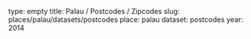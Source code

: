type: empty
title: Palau / Postcodes / Zipcodes
slug: places/palau/datasets/postcodes
place: palau
dataset: postcodes
year: 2014
